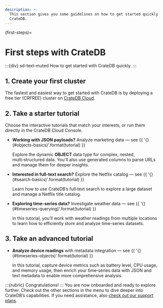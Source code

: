 ```yaml
---
description: >-
  This section gives you some guidelines on how to get started quickly with
  CrateDB.
---
```

(first-steps)=
# First steps with CrateDB

:::{div} sd-text-muted
How to get started with CrateDB quickly.
:::

## 1. Create your first cluster

The fastest and easiest way to get started with CrateDB is by
deploying a free tier (CRFREE) cluster on [CrateDB Cloud][CrateDB Cloud Console].

## 2. Take a starter tutorial

Choose the interactive tutorials that match your interests,
or run them directly in the CrateDB Cloud Console.

* **Working with JSON payloads?** Analyze marketing data — see {{ '{}(#objects-basics)'.format(tutorial) }}

  Explore the dynamic **OBJECT** data type for complex, nested, multi‑structured data.
  You'll also use generated columns to parse URLs and manage them for deeper insights.

* **Interested in full-text search?** Explore the Netflix catalog — see {{ '{}(#search-basics)'.format(tutorial) }}

  Learn how to use CrateDB’s full‑text search to explore a large dataset and manage a Netflix title catalog.

* **Exploring time-series data?** Investigate weather data — see {{ '{}(#timeseries-querying)'.format(tutorial) }}

  In this tutorial, you’ll work with weather readings from multiple locations
  to learn how to efficiently store and analyze time-series datasets.

## 3. Take an advanced tutorial

* **Analyze device readings** with metadata integration — see {{ '{}(#timeseries-objects)'.format(tutorial) }}
  
  In this tutorial, capture device metrics such as battery level, CPU usage,
  and memory usage, then enrich your time‑series data with JSON and text
  metadata to enable more comprehensive analysis.


:::{rubric} Congratulations!
:::
You are now onboarded and ready to explore further. Check out the other sections
in the menu to dive deeper into CrateDB’s capabilities.
If you need assistance, also [check out our support plans].


[check out our support plans]: https://cratedb.com/support/support-plans
[CrateDB Cloud Console]: https://console.cratedb.cloud/
